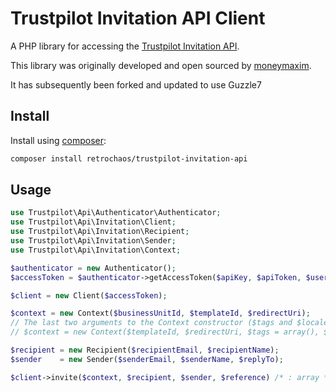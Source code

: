 # Trustpilot Invitation API Client

A PHP library for accessing the [Trustpilot Invitation API](https://developers.trustpilot.com/invitation-api).

This library was originally developed and open sourced by [moneymaxim](https://www.moneymaxim.co.uk).

It has subsequently been forked and updated to use Guzzle7

## Install

Install using [composer](https://getcomposer.org/):

```sh
composer install retrochaos/trustpilot-invitation-api
```

## Usage

```php
use Trustpilot\Api\Authenticator\Authenticator;
use Trustpilot\Api\Invitation\Client;
use Trustpilot\Api\Invitation\Recipient;
use Trustpilot\Api\Invitation\Sender;
use Trustpilot\Api\Invitation\Context;

$authenticator = new Authenticator();
$accessToken = $authenticator->getAccessToken($apiKey, $apiToken, $username, $password);

$client = new Client($accessToken);

$context = new Context($businessUnitId, $templateId, $redirectUri);
// The last two arguments to the Context constructor ($tags and $locale) are optional
// $context = new Context($templateId, $redirectUri, $tags = array(), $locale = 'en-US');

$recipient = new Recipient($recipientEmail, $recipientName);
$sender    = new Sender($senderEmail, $senderName, $replyTo);

$client->invite($context, $recipient, $sender, $reference) /* : array */
```
